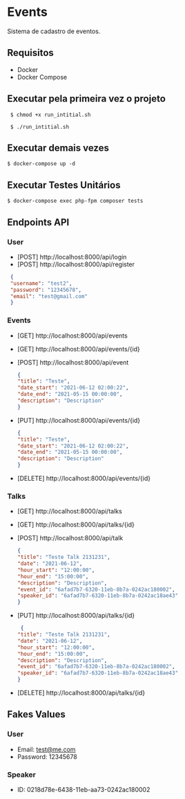 # Events

Sistema de cadastro de eventos.

## Requisitos

- Docker
- Docker Compose

## Executar pela primeira vez o projeto

`` $ chmod +x run_intitial.sh``

`` $ ./run_intitial.sh``

## Executar demais vezes

`` $ docker-compose up -d ``

## Executar Testes Unitários

`` $ docker-compose exec php-fpm composer tests ``

## Endpoints API 

### User 

* [POST] http://localhost:8000/api/login
* [POST] http://localhost:8000/api/register
  
 ```json
  {
  "username": "test2",
  "password": "12345678",
  "email": "test@gmail.com"
  }
```

### Events

* [GET] http://localhost:8000/api/events
* [GET] http://localhost:8000/api/events/{id}
* [POST] http://localhost:8000/api/event

  ```json 
  {
  "title": "Teste",
  "date_start": "2021-06-12 02:00:22",
  "date_end": "2021-05-15 00:00:00",
  "description": "Description"
  } 
  ```
* [PUT] http://localhost:8000/api/events/{id}

  ```json 
  {
  "title": "Teste",
  "date_start": "2021-06-12 02:00:22",
  "date_end": "2021-05-15 00:00:00",
  "description": "Description"
  } 
  ```
  
* [DELETE] http://localhost:8000/api/events/{id}

### Talks

* [GET] http://localhost:8000/api/talks
* [GET] http://localhost:8000/api/talks/{id}
* [POST] http://localhost:8000/api/talk

  ```json 
  {
  "title": "Teste Talk 2131231",
  "date": "2021-06-12",
  "hour_start": "12:00:00",
  "hour_end": "15:00:00",
  "description": "Description",
  "event_id": "6afad7b7-6320-11eb-8b7a-0242ac180002",
  "speaker_id": "6afad7b7-6320-11eb-8b7a-0242ac18ae43"
  }
  ```
  
* [PUT] http://localhost:8000/api/talks/{id}

  ```json
   {
  "title": "Teste Talk 2131231",
  "date": "2021-06-12",
  "hour_start": "12:00:00",
  "hour_end": "15:00:00",
  "description": "Description",
  "event_id": "6afad7b7-6320-11eb-8b7a-0242ac180002",
  "speaker_id": "6afad7b7-6320-11eb-8b7a-0242ac18ae43"
  }
  ```

* [DELETE] http://localhost:8000/api/talks/{id}

## Fakes Values

### User
- Email: test@me.com
- Password: 12345678

### Speaker
- ID: 0218d78e-6438-11eb-aa73-0242ac180002
